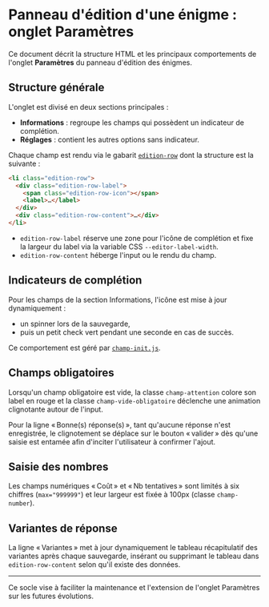 # Panneau d'édition d'une énigme : onglet Paramètres

Ce document décrit la structure HTML et les principaux comportements de l'onglet **Paramètres** du panneau d'édition des énigmes.

## Structure générale

L'onglet est divisé en deux sections principales :

- **Informations** : regroupe les champs qui possèdent un indicateur de complétion.
- **Réglages** : contient les autres options sans indicateur.

Chaque champ est rendu via le gabarit [`edition-row`](../template-parts/common/edition-row.php) dont la structure est la suivante :

```html
<li class="edition-row">
  <div class="edition-row-label">
    <span class="edition-row-icon"></span>
    <label>…</label>
  </div>
  <div class="edition-row-content">…</div>
</li>
```

- `edition-row-label` réserve une zone pour l'icône de complétion et fixe la largeur du label via la variable CSS `--editor-label-width`.
- `edition-row-content` héberge l'input ou le rendu du champ.

## Indicateurs de complétion

Pour les champs de la section Informations, l'icône est mise à jour dynamiquement :

- un spinner lors de la sauvegarde,
- puis un petit check vert pendant une seconde en cas de succès.

Ce comportement est géré par [`champ-init.js`](../assets/js/core/champ-init.js).

## Champs obligatoires

Lorsqu'un champ obligatoire est vide, la classe `champ-attention` colore son label en rouge et la classe `champ-vide-obligatoire` déclenche une animation clignotante autour de l'input.

Pour la ligne « Bonne(s) réponse(s) », tant qu'aucune réponse n'est enregistrée, le clignotement se déplace sur le bouton « valider » dès qu'une saisie est entamée afin d'inciter l'utilisateur à confirmer l'ajout.

## Saisie des nombres

Les champs numériques « Coût » et « Nb tentatives » sont limités à six chiffres (`max="999999"`) et leur largeur est fixée à 100px (classe `champ-number`).

## Variantes de réponse

La ligne « Variantes » met à jour dynamiquement le tableau récapitulatif des variantes après chaque sauvegarde, insérant ou supprimant le tableau dans `edition-row-content` selon qu'il existe des données.

---
Ce socle vise à faciliter la maintenance et l'extension de l'onglet Paramètres sur les futures évolutions.
